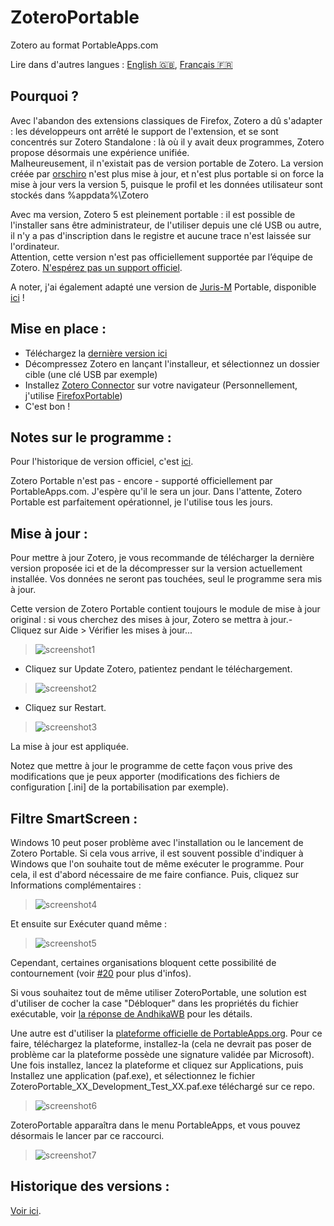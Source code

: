 # ZoteroPortable
Zotero au format PortableApps.com

Lire dans d'autres langues : [English 🇬🇧](README.md), [Français 🇫🇷](README.fr.md)  
  
Pourquoi ?
-----
Avec l'abandon des extensions classiques de Firefox, Zotero a dû s'adapter : les développeurs ont arrêté le support de l'extension, et se sont concentrés sur Zotero Standalone : là où il y avait deux programmes, Zotero propose désormais une expérience unifiée.  
Malheureusement, il n'existait pas de version portable de Zotero. La version créée par [orschiro](https://portableapps.com/node/36565) n'est plus mise à jour, et n'est plus portable si on force la mise à jour vers la version 5, puisque le profil et les données utilisateur sont stockés dans %appdata%\Zotero  
  
Avec ma version, Zotero 5 est pleinement portable : il est possible de l'installer sans être administrateur, de l'utiliser depuis une clé USB ou autre, il n'y a pas d'inscription dans le registre et aucune trace n'est laissée sur l'ordinateur.  
Attention, cette version n'est pas officiellement supportée par l’équipe de Zotero. [N'espérez pas un support officiel](https://forums.zotero.org/discussion/64050/5-0-portable-zotero).  
  
A noter, j'ai également adapté une version de [Juris-M](https://juris-m.github.io/) Portable, disponible [ici](https://github.com/pedrom34/JurisMPortable) !
  
  
Mise en place :
-----
- Téléchargez la [dernière version ici](https://github.com/pedrom34/ZoteroPortable/releases)
- Décompressez Zotero en lançant l'installeur, et sélectionnez un dossier cible (une clé USB par exemple)
- Installez [Zotero Connector](https://www.zotero.org/download/) sur votre navigateur (Personnellement, j'utilise [FirefoxPortable](https://portableapps.com/apps/internet/firefox_portable/localization))
- C'est bon !
  
Notes sur le programme :
-----
Pour l'historique de version officiel, c'est [ici](https://www.zotero.org/support/changelog).  
  
Zotero Portable n'est pas - encore - supporté officiellement par PortableApps.com. J'espère qu'il le sera un jour. Dans l'attente, Zotero Portable est parfaitement opérationnel, je l'utilise tous les jours.
  
Mise à jour :
-----
Pour mettre à jour Zotero, je vous recommande de télécharger la dernière version proposée ici et de la décompresser sur la version actuellement installée. Vos données ne seront pas touchées, seul le programme sera mis à jour.  
  
Cette version de Zotero Portable contient toujours le module de mise à jour original : si vous cherchez des mises à jour, Zotero se mettra à jour.- Cliquez sur Aide > Vérifier les mises à jour...  
>![screenshot1](https://i.imgur.com/kjEaErP.png)  
  
- Cliquez sur Update Zotero, patientez pendant le téléchargement.  
>![screenshot2](https://i.imgur.com/bih4XXl.png)
  
- Cliquez sur Restart.  
>![screenshot3](https://i.imgur.com/DBuC3vf.png)  
  
La mise à jour est appliquée.  
  
Notez que mettre à jour le programme de cette façon vous prive des modifications que je peux apporter (modifications des fichiers de configuration [.ini] de la portabilisation par exemple).  
  
Filtre SmartScreen :
-----
Windows 10 peut poser problème avec l'installation ou le lancement de Zotero Portable. Si cela vous arrive, il est souvent possible d'indiquer à Windows que l'on souhaite tout de même exécuter le programme. Pour cela, il est d'abord nécessaire de me faire confiance. Puis, cliquez sur Informations complémentaires :  
>![screenshot4](https://i.imgur.com/CY8S5Hb.png)  
  
Et ensuite sur Exécuter quand même :  
>![screenshot5](https://i.imgur.com/7kOC96A.png)  
  
Cependant, certaines organisations bloquent cette possibilité de contournement (voir [#20](https://github.com/pedrom34/ZoteroPortable/issues/20) pour plus d'infos).  
  
Si vous souhaitez tout de même utiliser ZoteroPortable, une solution est d'utiliser de cocher la case "Débloquer" dans les propriétés du fichier exécutable, voir [la réponse de AndhikaWB](https://github.com/pedrom34/ZoteroPortable/issues/20#issuecomment-854317929) pour les détails.  
  
Une autre est d'utiliser la [plateforme officielle de PortableApps.org](https://portableapps.com/download). Pour ce faire, téléchargez la plateforme, installez-la (cela ne devrait pas poser de problème car la plateforme possède une signature validée par Microsoft). Une fois installez, lancez la plateforme et cliquez sur Applications, puis Installez une application (paf.exe), et sélectionnez le fichier ZoteroPortable_XX_Development_Test_XX.paf.exe téléchargé sur ce repo.  

>![screenshot6](https://i.imgur.com/neAFjBi.png)  
  
ZoteroPortable apparaîtra dans le menu PortableApps, et vous pouvez désormais le lancer par ce raccourci.  
>![screenshot7](https://i.imgur.com/uWY70Dg.png)  
  
Historique des versions :
----
[Voir ici](changelog.fr.md).
